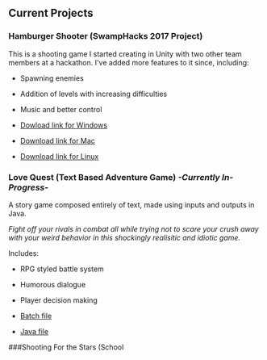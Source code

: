 
## Current Projects
<link rel="stylesheet" type="text/css" href="/css/main.css">
 

### Hamburger Shooter (SwampHacks 2017 Project)

This is a shooting game I started creating in Unity with two other team members at a hackathon.
I've added more features to it since, including:

* Spawning enemies
* Addition of levels with increasing difficulties
* Music and better control



* [Dowload link for Windows](https://www.dropbox.com/s/tji0ds4q18n2jbd/For%20Windows.zip?dl=0)
* [Download link for Mac](https://www.dropbox.com/s/tk692a3w4d8c7ls/For%20Apple.zip?dl=0)
* [Download link for Linux](https://www.dropbox.com/s/ilu28g7inap787w/For%20Linux.zip?dl=0)


### Love Quest (Text Based Adventure Game) *-Currently In-Progress-*

A story game composed entirely of text, made using inputs and outputs in Java.

*Fight off your rivals in combat all while trying not to scare your crush away with your weird behavior 
in this shockingly realisitic and idiotic game.*

Includes:

- RPG styled battle system
- Humorous dialogue
- Player decision making




- [Batch file](https://www.dropbox.com/s/q9y3nz2a5s6oyh1/Love%20Quest.zip?dl=0)
- [Java file](https://www.dropbox.com/s/frnl0kn92jgvvwk/StartingOut.java?dl=0)


###Shooting For the Stars (School 



